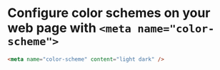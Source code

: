 # Configure color schemes on your web page with `<meta name="color-scheme">`

```html
<meta name="color-scheme" content="light dark" />
```
